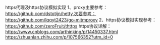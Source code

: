https代理及https协议模拟实现
1、proxy主要参考：https://github.com/dstotijn/hetty,次要参考：https://github.com/lqqyt2423/go-mitmproxy
2、https协议模拟实现参考：https://github.com/zeroFruit/thttps
https协议详解：
    https://www.cnblogs.com/arthinking/p/14450337.html
    https://zhuanlan.zhihu.com/p/107566352?utm_id=0


